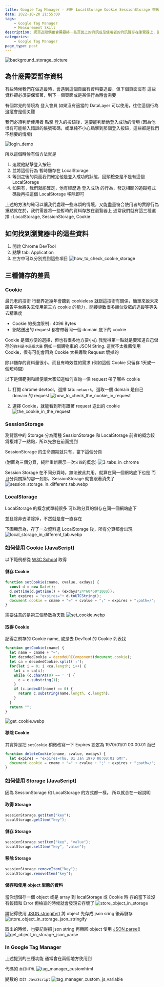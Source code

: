 ```yaml
---
title: Google Tag Manager - 利用 LocalStorage Cookie SessionStorage 來暫存資訊
date: 2022-10-20 21:55:00
tags:
	- Google Tag Manager
	- Measurement Skill
description: 網頁追蹤偶爾會需要將一些頁面上的資訊或是使用者的資訊暫存在瀏覽器上，這時常常會發現有 Cookie, LocalStorage, SessionStorage 可以選擇，這邊試圖來理解該怎麼使用以及如何挑選 !
categories: 
	- Google Tag Manager
page_type: post
---
```


 ![background_storage_picture](./background_storage_picture.webp)

## 為什麼需要暫存資料

有些時候我們在做追蹤時，會遇到這個頁面有資料要追蹤，但下個頁面沒有
這些資料卻必須要保留著，到下一個頁面或是某個行為時會需要

有個常見的情境為 登入會員
如果沒有適當的 DataLayer 可以使用，往往這個行為追蹤會是個災難

我們必須判斷使用者 點擊 登入的按鈕後，還要能判斷他登入成功的情境
(因為他很有可能輸入錯誤的帳號密碼，或單純不小心點擊到那個登入按鈕，這些都是我們不想要的情境)

 ![login_demo](./login_demo.png)

所以這個時候有個方法就是
1. 追蹤他點擊登入按鈕
2. 並將這個行為 暫時儲存在 LocalStorage
3. 等到之後的頁面我們確定他是登入成功的狀態，回頭檢查是不是有這個 LocalStorage
4. 如果有，我們就能確定，他有經歷過 登入成功 的行為，發送相關的追蹤程式碼後再把這個 LocalStorage 移除即可

上述的方法的確可以讓我們處理一些麻煩的情境，又能盡量符合使用者的實際行為
重點就在於，我們需要將一些暫時的資料存放在瀏覽器上
通常我們就有這三種選擇 : LocalStorage, SessionStorage, Cookie

## 如何找到瀏覽器中的這些資料

1. 開啟 Chrome DevTool
2. 點擊 tab: Application
3. 左方中可以分別找到這些項目
 ![how_to_check_cookie_storage](./how_to_check_cookie_storage.png)

## 三種儲存的差異

### Cookie

最元老的技術
行銷界近幾年會聽到 cookieless 就跟這技術有關係，簡單來說未來廣告平台將失去使用第三方 cookie 的能力，間接導致很多類似受眾的追蹤等等失去精準度

- Cookie 的長度限制 : 4096 Bytes
- 網站送出的 request 都會帶著同一個 domain 底下的 cookie

Cookie 是個方便的選擇，但也有很多地方要小心
我覺得第一點就是要知道自己儲存的`資料是不是很大量`
例如一個購物車的 JSON String. 
這就不太推薦使用 Cookie，很有可能會因為 Cookie 太長導致 Request 壞掉的

除非儲存的資料量很小，而且有時效性的需求 (例如這個 Cookie 只留存 1天或一個短時間)

以下是個範例和順便讓大家知道如何查詢一個 request 帶了哪些 cookie

1. 打開 chrome devtool，選擇 tab: `network`，選取一個 domain 是自己 domain 的 request
![how_to_check_the_cookie_in_request](./how_to_check_the_cookie_in_request.png)

2. 選擇 Cookie，就能看到所有跟著 request 送出的 cookie
![the_cookie_in_the_request](./the_cookie_in_the_request.png)


### SessionStorage

瀏覽器中的 Storage 分為兩種
SessionStorage 和 LocalStorage
前者的概念較爲複雜了一點點，所以先放在前面提到

SessionStorage 的生命週期就只有，當下這個分頁

(附圖為三個分頁，純粹重新展示一次`分頁`的概念)
![3_tabs_in_chrome](./3_tabs_in_chrome.png)

Session Storage 在不同分頁時，無法彼此共用，就算在同一個網站底下也是
而且分頁關掉的那一剎那，SessionStorage 就會跟著消失了
![session_storage_in_different_tab.webp](./session_storage_in_different_tab.webp)


### LocalStorage

LocalStorage 的概念就單純很多
可以跨分頁的儲存在同一個網站底下

並且除非去清除掉，不然就是會一直存在

下圖顯示為，存了一次資料進 LocalStorage 後，所有分頁都會出現
![local_storage_in_different_tab.webp](./local_storage_in_different_tab.webp)


### 如何使用 Cookie (JavaScript)

以下範例都從 [W3C School](https://www.w3schools.com/js/js_cookies.asp) 取得

#### 儲存 Cookie

```javascript
function setCookie(cname, cvalue, exdays) {
  const d = new Date();
  d.setTime(d.getTime() + (exdays*24*60*60*1000));
  let expires = "expires="+ d.toUTCString();
  document.cookie = cname + "=" + cvalue + ";" + expires + ";path=/";
}
```

需要注意的是第三個參數為天數
![set_cookie.webp](./set_cookie.webp)

#### 取得 Cookie

記得之前存的 Cookie name, 或是去 DevTool 的 Cookie 列表找

```javascript
function getCookie(cname) {
  let name = cname + "=";
  let decodedCookie = decodeURIComponent(document.cookie);
  let ca = decodedCookie.split(';');
  for(let i = 0; i <ca.length; i++) {
    let c = ca[i];
    while (c.charAt(0) == ' ') {
      c = c.substring(1);
    }
    if (c.indexOf(name) == 0) {
      return c.substring(name.length, c.length);
    }
  }
  return "";
}
```
![get_cookie.webp](./get_cookie.webp)


#### 移除 Cookie

其實算是把 `setCookie` 稍微改寫一下
Expires 設定為 1970/01/01 00:00:01 而已

```javascript
function deleteCookie(cname, cvalue, exdays) {
  let expires = "expires=Thu, 01 Jan 1970 00:00:01 GMT";
  document.cookie = cname + "=" + cvalue + ";" + expires + ";path=/";
}
```

### 如何使用 Storage (JavaScript)

因為 SessionStorage 和 LocalStorage 的方式都一樣，
所以就合在一起說明

#### 取得 Storage

```javascript
sessionStorage.getItem("key");
localStorage.getItem("key");
```

#### 儲存 Storage

```javascript
sessionStorage.setItem("key", "value");
localStorage.setItem("key", "value");
```

#### 移除 Storage

```javascript
sessionStorage.removeItem("key");
localStorage.removeItem("key");
```

#### 儲存和使用 object 型態的資料

當你想儲存一個 object 或是 array 到 localStorage 或 Cookie 時
存的當下並沒有報錯和 Error
但檢查的時候就會發現它存壞了
![store_object_in_storage](./store_object_in_storage.webp)

請記得使用 [JSON.stringify()](https://developer.mozilla.org/zh-TW/docs/Web/JavaScript/Reference/Global_Objects/JSON/stringify)
將 object 先存成 json sring 後再儲存
![store_object_in_storage_json_stringify](./store_object_in_storage_json_stringify.webp)

取出的時候，也要記得把 json string 再轉回 object 使用
[JSON.parse()](https://developer.mozilla.org/en-US/docs/Web/JavaScript/Reference/Global_Objects/JSON/parse)
![get_object_in_storage_json_parse](./get_object_in_storage_json_parse.webp)

### In Google Tag Manager

上述提到的三種功能
通常會在兩個地方使用到

代碼的 `自訂HTML`
![tag_manager_customhtml](./tag_manager_customhtml.webp)

變數的 `自訂 JavaScript`
![tag_manager_custom_js_variable](./tag_manager_custom_js_variable.webp)